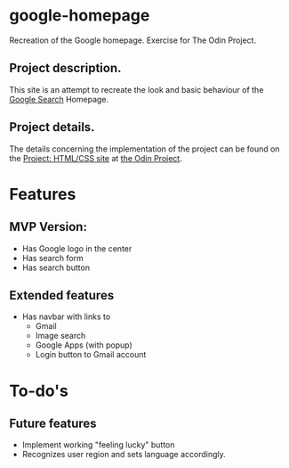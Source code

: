 # google-homepage
Recreation of the Google homepage. 
Exercise for The Odin Project.

## Project description.
This site is an attempt to recreate the look and basic behaviour of the [Google Search](https://www.google.com) Homepage.

## Project details. 
The details concerning the implementation of the project can be found on the [Project: HTML/CSS site](http://www.theodinproject.com/web-development-101/html-css?ref=lnav) at [the Odin Project](http://www.theodinproject.com).


# Features
## MVP Version:
* Has Google logo in the center
* Has search form
* Has search button

## Extended features
* Has navbar with links to 
  * Gmail
  * Image search
  * Google Apps (with popup)
  * Login button to Gmail account


# To-do's

## Future features
* Implement working "feeling lucky" button
* Recognizes user region and sets language accordingly.
